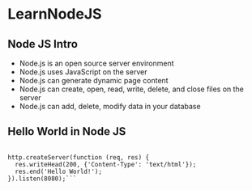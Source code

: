# LearnNodeJS

## Node JS Intro
* Node.js is an open source server environment
* Node.js uses JavaScript on the server
* Node.js can generate dynamic page content
* Node.js can create, open, read, write, delete, and close files on the server
* Node.js can add, delete, modify data in your database

## Hello World in Node JS
```var http = require('http');

http.createServer(function (req, res) {
  res.writeHead(200, {'Content-Type': 'text/html'});
  res.end('Hello World!');
}).listen(8080);```

